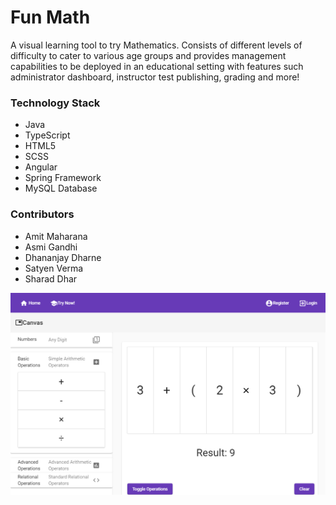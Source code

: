 # Fun Math
A visual learning tool to try Mathematics.
Consists of different levels of difficulty to cater to various age groups and provides management capabilities to be deployed in an educational setting with features such administrator dashboard, instructor test publishing, grading and more!

### Technology Stack
* Java
* TypeScript
* HTML5
* SCSS
* Angular
* Spring Framework
* MySQL Database

### Contributors
* Amit Maharana
* Asmi Gandhi
* Dhananjay Dharne
* Satyen Verma
* Sharad Dhar

![alt text](https://raw.githubusercontent.com/amitmaharana/amitmaharana.github.io/master/images/sample_funmath.png)
